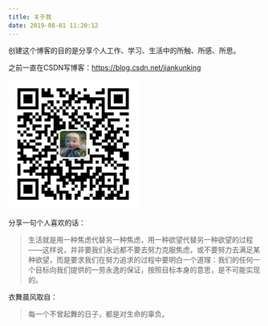 ```yaml
---
title: 关于我
date: 2019-08-01 11:20:12
---
```


创建这个博客的目的是分享个人工作、学习、生活中的所触、所感、所思。

之前一直在CSDN写博客：https://blog.csdn.net/jiankunking

![](/images/wechat/wechat.jpg)

<!-- ![](/images/about-me/个人技能图谱.png) -->

分享一句个人喜欢的话：
> 生活就是用一种焦虑代替另一种焦虑，用一种欲望代替另一种欲望的过程——这样说，并非要我们永远都不要去努力克服焦虑，或不要努力去满足某种欲望，而是要求我们在努力追求的过程中要明白一个道理：我们的任何一个目标向我们提供的一劳永逸的保证，按照目标本身的意思，是不可能实现的。

衣舞晨风取自：
> 每一个不曾起舞的日子，都是对生命的辜负。
